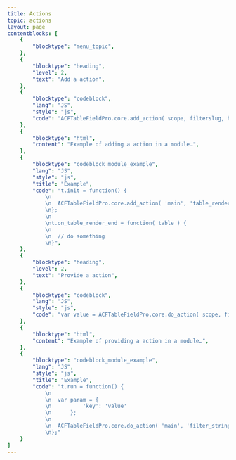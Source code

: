```yaml
---
title: Actions
topic: actions
layout: page
contentblocks: [
	{
		"blocktype": "menu_topic",
	},
	{
		"blocktype": "heading",
		"level": 2,
		"text": "Add a action",
	},
	{
		"blocktype": "codeblock",
		"lang": "JS",
		"style": "js",
		"code": "ACFTableFieldPro.core.add_action( scope, filterslug, handler );",
	},
	{
		"blocktype": "html",
		"content": "Example of adding a action in a module…",
	},
	{
		"blocktype": "codeblock_module_example",
		"lang": "JS",
		"style": "js",
		"title": "Example",
		"code": "t.init = function() {
			\n
			\n	ACFTableFieldPro.core.add_action( 'main', 'table_render_end', t.on_table_render_end );
			\n};
			\n
			\nt.on_table_render_end = function( table ) {
			\n
			\n	// do something
			\n}",
	},
	{
		"blocktype": "heading",
		"level": 2,
		"text": "Provide a action",
	},
	{
		"blocktype": "codeblock",
		"lang": "JS",
		"style": "js",
		"code": "var value = ACFTableFieldPro.core.do_action( scope, filterslug, param );",
	},
	{
		"blocktype": "html",
		"content": "Example of providing a action in a module…",
	},
	{
		"blocktype": "codeblock_module_example",
		"lang": "JS",
		"style": "js",
		"title": "Example",
		"code": "t.run = function() {
			\n
			\n	var param = {
			\n			'key': 'value'
			\n		};
			\n
			\n	ACFTableFieldPro.core.do_action( 'main', 'filter_string', param );
			\n};"
	}
]
---
```

